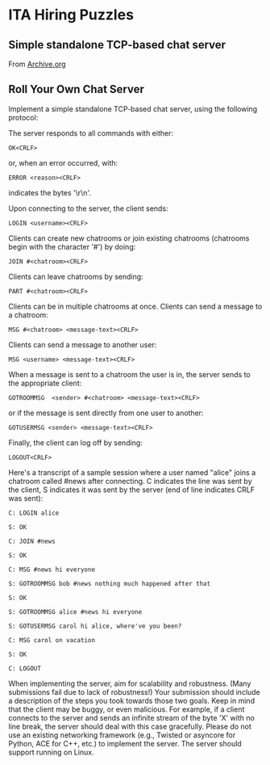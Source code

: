 # ITA Hiring Puzzles 

## Simple standalone TCP-based chat server

From [Archive.org](https://web.archive.org/web/20111012115624/http://itasoftware.com/careers/work-at-ita/hiring-puzzles.html)

## Roll Your Own Chat Server

Implement a simple standalone TCP-based chat server, using the following protocol:

The server responds to all commands with either:
```
OK<CRLF>
```

or, when an error occurred, with:

```
ERROR <reason><CRLF> 
```

<CRLF> indicates the bytes '\r\n'.

Upon connecting to the server, the client sends:
```
LOGIN <username><CRLF> 
```


Clients can create new chatrooms or join existing chatrooms (chatrooms begin with the character '#') by doing:

```
JOIN #<chatroom><CRLF>
```

Clients can leave chatrooms by sending:

```
PART #<chatroom><CRLF>
```

Clients can be in multiple chatrooms at once.
Clients can send a message to a chatroom:

```
MSG #<chatroom> <message-text><CRLF> 
```

Clients can send a message to another user:
```
MSG <username> <message-text><CRLF>  
```

When a message is sent to a chatroom the user is in, the server sends to the appropriate client:

```
GOTROOMMSG  <sender> #<chatroom> <message-text><CRLF> 
```

or if the message is sent directly from one user to another:

```
GOTUSERMSG <sender> <message-text><CRLF>  
```

Finally, the client can log off by sending:

```
LOGOUT<CRLF>
```

Here's a transcript of a sample session where a user named "alice" joins a chatroom called #news after connecting. C indicates the line was sent by the client, S indicates it was sent by the server (end of line indicates CRLF was sent):

```
C: LOGIN alice

S: OK

C: JOIN #news

S: OK

C: MSG #news hi everyone

S: GOTROOMMSG bob #news nothing much happened after that

S: OK

S: GOTROOMMSG alice #news hi everyone

S: GOTUSERMSG carol hi alice, where've you been?

C: MSG carol on vacation

S: OK

C: LOGOUT
```


When implementing the server, aim for scalability and robustness. (Many submissions fail due to lack of robustness!) Your submission should include a description of the steps you took towards those two goals. Keep in mind that the client may be buggy, or even malicious. For example, if a client connects to the server and sends an infinite stream of the byte 'X' with no line break, the server should deal with this case gracefully. Please do not use an existing networking framework (e.g., Twisted or asyncore for Python, ACE for C++, etc.) to implement the server. The server should support running on Linux. 
